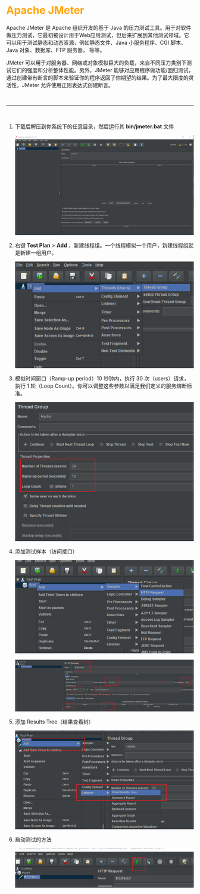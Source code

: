 # <font color="orange">Apache JMeter</font>

Apache JMeter 是 Apache 组织开发的基于 Java 的压力测试工具。用于对软件做压力测试，它最初被设计用于Web应用测试，但后来扩展到其他测试领域。它可以用于测试静态和动态资源，例如静态文件、Java 小服务程序、CGI 脚本、Java 对象、数据库、FTP 服务器， 等等。

JMeter 可以用于对服务器、网络或对象模拟巨大的负载，来自不同压力类别下测试它们的强度和分析整体性能。另外，JMeter 能够对应用程序做功能/回归测试，通过创建带有断言的脚本来验证你的程序返回了你期望的结果。为了最大限度的灵活性，JMeter 允许使用正则表达式创建断言。

<br>

---


<br>


1. 下载后解压到你系统下的任意目录，然后运行其 **bin/jmeter.bat** 文件

   ![jmeter-01](./img/jmeter-01.png)

2. 右键 **Test Plan** > **Add** ，新建线程组。一个线程模拟一个用户，新建线程组就是新建一组用户。

   ![jmeter-02](./img/jmeter-02.png)

    
3. 模拟时间窗口（Ramp-up period）10 秒钟内，执行 30 次（users）请求，执行 1 轮（Loop Count）。你可以调整这些参数以满足我们定义的服务熔断标准。

   ![jmeter-03](./img/jmeter-03.png)


4. 添加测试样本（访问接口）

   ![jmeter-04](./img/jmeter-04.png)

   ![jmeter-05](./img/jmeter-05.png)
    

5. 添加 Results Tree（结果查看树）

   ![jmeter-06](./img/jmeter-06.png)

6. 启动测试的方法

   ![jmeter-07](./img/jmeter-07.png)

